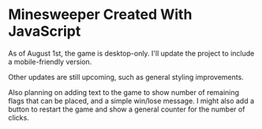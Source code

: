 # Minesweeper Created With JavaScript

As of August 1st, the game is desktop-only. I'll update the project to include a mobile-friendly version.

Other updates are still upcoming, such as general styling improvements.

Also planning on adding text to the game to show number of remaining flags that can be placed, and a simple win/lose message. I might also add a button to restart the game and show a general counter for the number of clicks. 
